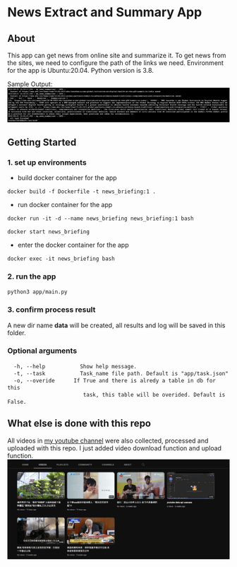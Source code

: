 # News Extract and Summary App

## About
This app can get news from online site and summarize it. To get news from the sites, we need to configure the path of the links we need. Environment for the app is Ubuntu:20.04. Python version is 3.8.  

Sample Output:
![sample.png](https://github.com/jianxing31/news_briefing/blob/master/images/%E3%82%B9%E3%82%AF%E3%83%AA%E3%83%BC%E3%83%B3%E3%82%B7%E3%83%A7%E3%83%83%E3%83%88%202023-08-21%2023.36.54.png)

## Getting Started
### 1. set up environments
- build docker container for the app
```shell
docker build -f Dockerfile -t news_briefing:1 .
```
- run docker container for the app
```shell
docker run -it -d --name news_briefing news_briefing:1 bash
```
```shell
docker start news_briefing
```
- enter the docker container for the app
```shell
docker exec -it news_briefing bash
```
### 2. run the app
```shell
python3 app/main.py
```

### 3. confirm process result  

A new dir name **data** will be created, all results and log will be saved in this folder.


### Optional arguments
```shell
  -h, --help           Show help message.
  -t, --task           Task_name file path. Default is "app/task.json"
  -o, --overide      If True and there is alredy a table in db for this
                        task, this table will be overided. Default is False.
```

## What else is done with this repo
All videos in [my youtube channel](https://www.youtube.com/@happy_ltb/videos) were also collected, processed and uploaded with this repo. I just added video download function and upload function.
![youtube_page.png](https://github.com/jianxing31/news_briefing/blob/master/images/%E3%82%B9%E3%82%AF%E3%83%AA%E3%83%BC%E3%83%B3%E3%82%B7%E3%83%A7%E3%83%83%E3%83%88%202023-08-21%2023.50.24.png)
